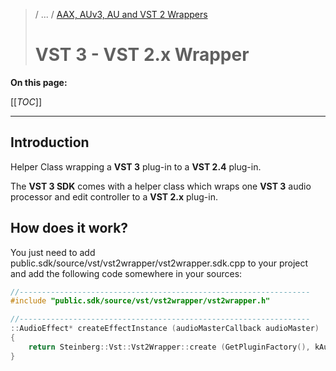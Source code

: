 >/ ... / [AAX, AUv3, AU and VST 2 Wrappers](Index.md)
>
># VST 3 - VST 2.x Wrapper

**On this page:**

[[_TOC_]]

---

## Introduction

Helper Class wrapping a **VST 3** plug-in to a **VST 2.4** plug-in.

The **VST 3 SDK** comes with a helper class which wraps one **VST 3** audio processor and edit controller to a **VST 2.x** plug-in.

## How does it work?

You just need to add public.sdk/source/vst/vst2wrapper/vst2wrapper.sdk.cpp to your project and add the following code somewhere in your sources:

``` c++
//-----------------------------------------------------------------
#include "public.sdk/source/vst/vst2wrapper/vst2wrapper.h"

//-----------------------------------------------------------------
::AudioEffect* createEffectInstance (audioMasterCallback audioMaster)
{
    return Steinberg::Vst::Vst2Wrapper::create (GetPluginFactory(), kAudioProcessorCID, kVst2UniqueID, audioMaster);
}
```
